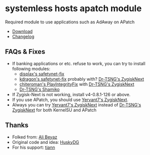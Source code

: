 # systemless hosts apatch module
Required module to use applications such as AdAway on APatch
- [Download](https://github.com/rimehrab/systemless-hosts-apatch-module/releases/latest/download/systemless-hosts-apatch-module.zip)
- [Changelog](https://github.com/rimehrab/systemless-hosts-apatch-module/blob/main/CHANGELOG.md)

## FAQs & Fixes
- If banking applications or etc. refuse to work, you can try to install following modules:
  - [displax's safetynet-fix](https://github.com/Displax/safetynet-fix/releases)
  - [kdragon's safetynet-fix](https://github.com/kdrag0n/safetynet-fix/releases) probably with? [Dr-TSNG's ZygiskNext](https://github.com/Dr-TSNG/ZygiskNext/releases)
  - [chiteroman's PlayIntegrityFix](https://github.com/chiteroman/PlayIntegrityFix/releases) with [Dr-TSNG's ZygiskNext](https://github.com/Dr-TSNG/ZygiskNext/releases)
  - [Dr-TSNG's Shamiko](https://github.com/LSPosed/LSPosed.github.io/releases)
- If Zygisk-Next is not working, install v4-0.8.1-126 or above.
- If you use APatch, you should use [Yervant7's ZygiskNext](https://github.com/Yervant7/ZygiskNext/releases).
- Always you can try [Yervant7's ZygiskNext](https://github.com/Yervant7/ZygiskNext) instead of [Dr-TSNG's ZygiskNext](https://github.com/Dr-TSNG/ZygiskNext) for both KernelSU and APatch

## Thanks
- Folked from: [Ali Beyaz](https://github.com/symbuzzer)
- Original code and idea: [HuskyDG](https://github.com/HuskyDG)
- For his support: [tiann](https://github.com/tiann)
